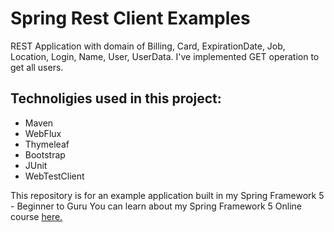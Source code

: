 # Spring Rest Client Examples

REST Application with domain of Billing, Card, ExpirationDate, Job, Location, Login, Name, User, UserData.
I've implemented GET operation to get all users.

## Technoligies used in this project:
* Maven
* WebFlux
* Thymeleaf
* Bootstrap
* JUnit
* WebTestClient

This repository is for an example application built in my Spring Framework 5 - Beginner to Guru
You can learn about my Spring Framework 5 Online course [here.](http://courses.springframework.guru/p/spring-framework-5-begginer-to-guru/?product_id=363173)